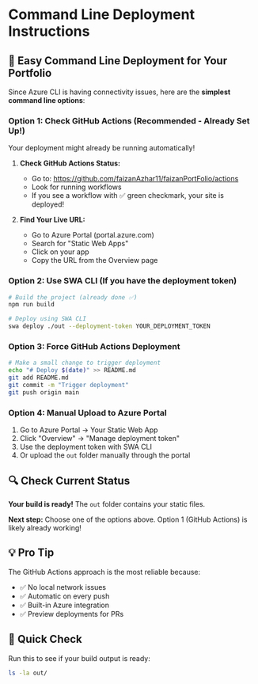 # Command Line Deployment Instructions

## 🚀 Easy Command Line Deployment for Your Portfolio

Since Azure CLI is having connectivity issues, here are the **simplest command line options**:

### Option 1: Check GitHub Actions (Recommended - Already Set Up!)
Your deployment might already be running automatically! 

1. **Check GitHub Actions Status:**
   - Go to: https://github.com/faizanAzhar11/faizanPortFolio/actions
   - Look for running workflows
   - If you see a workflow with ✅ green checkmark, your site is deployed!

2. **Find Your Live URL:**
   - Go to Azure Portal (portal.azure.com)
   - Search for "Static Web Apps"
   - Click on your app
   - Copy the URL from the Overview page

### Option 2: Use SWA CLI (If you have the deployment token)
```bash
# Build the project (already done ✅)
npm run build

# Deploy using SWA CLI
swa deploy ./out --deployment-token YOUR_DEPLOYMENT_TOKEN
```

### Option 3: Force GitHub Actions Deployment
```bash
# Make a small change to trigger deployment
echo "# Deploy $(date)" >> README.md
git add README.md
git commit -m "Trigger deployment"
git push origin main
```

### Option 4: Manual Upload to Azure Portal
1. Go to Azure Portal → Your Static Web App
2. Click "Overview" → "Manage deployment token"
3. Use the deployment token with SWA CLI
4. Or upload the `out` folder manually through the portal

## 🔍 Check Current Status

**Your build is ready!** The `out` folder contains your static files.

**Next step:** Choose one of the options above. Option 1 (GitHub Actions) is likely already working!

## 💡 Pro Tip
The GitHub Actions approach is the most reliable because:
- ✅ No local network issues
- ✅ Automatic on every push
- ✅ Built-in Azure integration
- ✅ Preview deployments for PRs

## 🚨 Quick Check
Run this to see if your build output is ready:
```bash
ls -la out/
```

